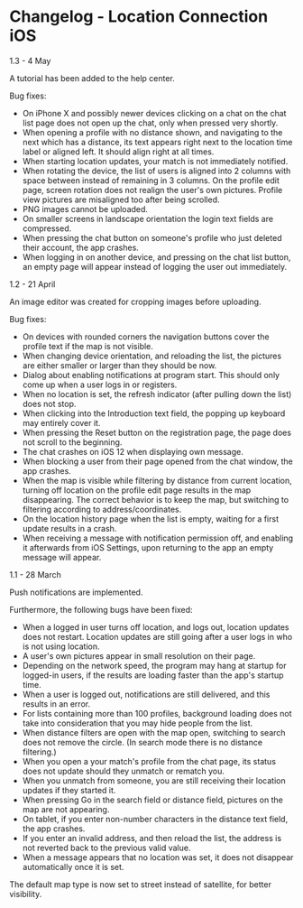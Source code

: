 # Changelog - Location Connection iOS
1.3 - 4 May

A tutorial has been added to the help center.

Bug fixes:
- On iPhone X and possibly newer devices clicking on a chat on the chat list page does not open up the chat, only when pressed very shortly.
- When opening a profile with no distance shown, and navigating to the next which has a distance, its text appears right next to the location time label or aligned left. It should align right at all times.
- When starting location updates, your match is not immediately notified.
- When rotating the device, the list of users is aligned into 2 columns with space between instead of remaining in 3 columns. On the profile edit page, screen rotation does not realign the user's own pictures. Profile view pictures are misaligned too after being scrolled.
- PNG images cannot be uploaded.
- On smaller screens in landscape orientation the login text fields are compressed.
- When pressing the chat button on someone's profile who just deleted their account, the app crashes.
- When logging in on another device, and pressing on the chat list button, an empty page will appear instead of logging the user out immediately.

1.2 - 21 April

An image editor was created for cropping images before uploading.

Bug fixes:
- On devices with rounded corners the navigation buttons cover the profile text if the map is not visible.
- When changing device orientation, and reloading the list, the pictures are either smaller or larger than they should be now.
- Dialog about enabling notifications at program start. This should only come up when a user logs in or registers.
- When no location is set, the refresh indicator (after pulling down the list) does not stop.
- When clicking into the Introduction text field, the popping up keyboard may entirely cover it.
- When pressing the Reset button on the registration page, the page does not scroll to the beginning.
- The chat crashes on iOS 12 when displaying own message.
- When blocking a user from their page opened from the chat window, the app crashes.
- When the map is visible while filtering by distance from current location, turning off location on the profile edit page results in the map disappearing. The correct behavior is to keep the map, but switching to filtering according to address/coordinates.
- On the location history page when the list is empty, waiting for a first update results in a crash.
- When receiving a message with notification permission off, and enabling it afterwards from iOS Settings, upon returning to the app an empty message will appear.

1.1 - 28 March

Push notifications are implemented.

Furthermore, the following bugs have been fixed:
- When a logged in user turns off location, and logs out, location updates does not restart. Location updates are still going after a user logs in who is not using location.
- A user's own pictures appear in small resolution on their page.
- Depending on the network speed, the program may hang at startup for logged-in users, if the results are loading faster than the app's startup time.
- When a user is logged out, notifications are still delivered, and this results in an error.
- For lists containing more than 100 profiles, background loading does not take into consideration that you may hide people from the list.
- When distance filters are open with the map open, switching to search does not remove the circle. (In search mode there is no distance filtering.)
- When you open a your match's profile from the chat page, its status does not update should they unmatch or rematch you.
- When you unmatch from someone, you are still receiving their location updates if they started it.
- When pressing Go in the search field or distance field, pictures on the map are not appearing.
- On tablet, if you enter non-number characters in the distance text field, the app crashes.
- If you enter an invalid address, and then reload the list, the address is not reverted back to the previous valid value.
- When a message appears that no location was set, it does not disappear automatically once it is set.

The default map type is now set to street instead of satellite, for better visibility.

